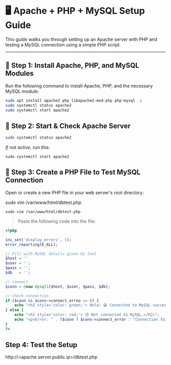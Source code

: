 # 🖥️ Apache + PHP + MySQL Setup Guide

This guide walks you through setting up an Apache server with PHP and testing a MySQL connection using a simple PHP script.

---

## 🔧 Step 1: Install Apache, PHP, and MySQL Modules

Run the following command to install Apache, PHP, and the necessary MySQL module:

```bash
sudo apt install apache2 php libapache2-mod-php php-mysql -y
sudo systemctl status apache2
sudo systemctl start apache2
```

## 🔧 Step 2: Start & Check Apache Server
```bash
sudo systemctl status apache2
```
_If not active, run this:_
```
sudo systemctl start apache2
```

## 📂 Step 3: Create a PHP File to Test MySQL Connection

Open or create a new PHP file in your web server's root directory:

sudo vim /var/www/html/dbtest.php
```
sudo vim /var/www/html/dbtest.php
```

> Paste the following code into the file:

```php
<?php

ini_set('display_errors', 1);
error_reporting(E_ALL);

// Fill with MySQL details given by Joel
$host = ''
$user = '';
$pass = '';
$db   = '';

// connect
$conn = @new mysqli($host, $user, $pass, $db);

// Check connection
if ($conn && $conn->connect_errno == 0) {
    echo "<h2 style='color: green;'> Hola! 😁 Connected to MySQL successfully!</h2>";
} else {
    echo "<h2 style='color: red;'> 😢 Not connected to MySQL.</h2>";
    echo "<p>Error: " . ($conn ? $conn->connect_error : "Connection failed.") . "</p>";
}
?>
```

## Step 4: Test the Setup

http://<apache.server.public.ip>/dbtest.php
